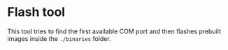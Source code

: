 # Flash tool

This tool tries to find the first available COM port and then flashes prebuilt images inside the `./binaries` folder.
